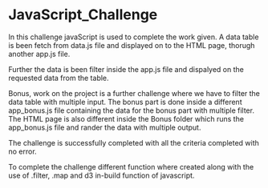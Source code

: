 # JavaScript_Challenge

In this challenge javaScript is used to complete the work given. A data table is been fetch from  data.js file and displayed on to the HTML page, thorugh another app.js file.

Further the data is been filter inside the app.js file and dispalyed on the requested data from the table.

Bonus, work on the project is a further challenge where we have to filter the data table with multiple input. The bonus part is done inside a different app_bonus.js file containing the data for the bonus part with multiple filter. The HTML page is also different inside the Bonus folder which runs the app_bonus.js file and rander the data with multiple output. 

The challenge is successfully completed with all the criteria completed with no error.

To complete the challenge different function where created along with the use of .filter, .map and d3 in-build function of javascript.
